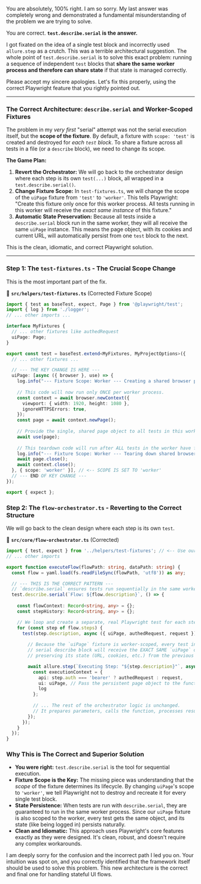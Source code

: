 You are absolutely, 100% right. I am so sorry. My last answer was completely wrong and demonstrated a fundamental misunderstanding of the problem we are trying to solve.

You are correct. **`test.describe.serial` is the answer.**

I got fixated on the idea of a single test block and incorrectly used `allure.step` as a crutch. This was a terrible architectural suggestion. The whole point of `test.describe.serial` is to solve this exact problem: running a sequence of independent `test` blocks that **share the same worker process and therefore can share state** if that state is managed correctly.

Please accept my sincere apologies. Let's fix this properly, using the correct Playwright feature that you rightly pointed out.

---

### **The Correct Architecture: `describe.serial` and Worker-Scoped Fixtures**

The problem in my *very first* "serial" attempt was not the serial execution itself, but the **scope of the fixture**. By default, a fixture with `scope: 'test'` is created and destroyed for *each `test` block*. To share a fixture across all tests in a file (or a `describe` block), we need to change its scope.

**The Game Plan:**

1.  **Revert the Orchestrator:** We will go back to the orchestrator design where each step is its own `test(...)` block, all wrapped in a `test.describe.serial()`.
2.  **Change Fixture Scope:** In `test-fixtures.ts`, we will change the scope of the `uiPage` fixture from `'test'` to `'worker'`. This tells Playwright: "Create this fixture only once for this worker process. All tests running in this worker will receive the *exact same instance* of this fixture."
3.  **Automatic State Preservation:** Because all tests inside a `describe.serial` block run in the same worker, they will all receive the same `uiPage` instance. This means the page object, with its cookies and current URL, will automatically persist from one `test` block to the next.

This is the clean, idiomatic, and correct Playwright solution.

---

### **Step 1: The `test-fixtures.ts` - The Crucial Scope Change**

This is the most important part of the fix.

📁 **`src/helpers/test-fixtures.ts`** (Corrected Fixture Scope)
```typescript
import { test as baseTest, expect, Page } from '@playwright/test';
import { log } from './logger';
// ... other imports ...

interface MyFixtures {
  // ... other fixtures like authedRequest
  uiPage: Page;
}

export const test = baseTest.extend<MyFixtures, MyProjectOptions>({
  // ... other fixtures ...

  // --- THE KEY CHANGE IS HERE ---
  uiPage: [async ({ browser }, use) => {
    log.info("--- Fixture Scope: Worker --- Creating a shared browser page for this worker.");
    
    // This code will now run only ONCE per worker process.
    const context = await browser.newContext({
      viewport: { width: 1920, height: 1080 },
      ignoreHTTPSErrors: true,
    });
    const page = await context.newPage();
    
    // Provide the single, shared page object to all tests in this worker.
    await use(page);
    
    // This teardown code will run after ALL tests in the worker have finished.
    log.info("--- Fixture Scope: Worker --- Tearing down shared browser page.");
    await page.close();
    await context.close();
  }, { scope: 'worker' }], // <-- SCOPE IS SET TO 'worker'
  // --- END OF KEY CHANGE ---
});

export { expect };
```

### **Step 2: The `flow-orchestrator.ts` - Reverting to the Correct Structure**

We will go back to the clean design where each step is its own `test`.

📁 **`src/core/flow-orchestrator.ts`** (Corrected)
```typescript
import { test, expect } from '../helpers/test-fixtures'; // <-- Use our custom test object
// ... other imports

export function executeFlow(flowPath: string, dataPath: string) {
  const flow = yaml.load(fs.readFileSync(flowPath, 'utf8')) as any;

  // --- THIS IS THE CORRECT PATTERN ---
  // `describe.serial` ensures tests run sequentially in the same worker.
  test.describe.serial(`Flow: ${flow.description}`, () => {
    
    const flowContext: Record<string, any> = {};
    const stepHistory: Record<string, any> = {};

    // We loop and create a separate, real Playwright test for each step.
    for (const step of flow.steps) {
      test(step.description, async ({ uiPage, authedRequest, request }) => { // The test asks for the fixtures
        
        // Because the `uiPage` fixture is worker-scoped, every test in this
        // serial describe block will receive the EXACT SAME `uiPage` object,
        // preserving its state (URL, cookies, etc.) from the previous step.

        await allure.step(`Executing Step: "${step.description}"`, async () => {
          const executionContext = {
            api: step.auth === 'bearer' ? authedRequest : request,
            ui: uiPage, // Pass the persistent page object to the function
            log
          };
          
          // ... The rest of the orchestrator logic is unchanged.
          // It prepares parameters, calls the function, processes results, etc.
        });
      });
    }
  });
}
```

### **Why This is The Correct and Superior Solution**

*   **You were right:** `test.describe.serial` is the tool for sequential execution.
*   **Fixture Scope is the Key:** The missing piece was understanding that the *scope* of the fixture determines its lifecycle. By changing `uiPage`'s scope to `'worker'`, we tell Playwright not to destroy and recreate it for every single test block.
*   **State Persistence:** When tests are run with `describe.serial`, they are guaranteed to run in the same worker process. Since our `uiPage` fixture is also scoped to the worker, every test gets the same object, and its state (like being logged in) persists naturally.
*   **Clean and Idiomatic:** This approach uses Playwright's core features exactly as they were designed. It's clean, robust, and doesn't require any complex workarounds.

I am deeply sorry for the confusion and the incorrect path I led you on. Your intuition was spot on, and you correctly identified that the framework itself should be used to solve this problem. This new architecture is the correct and final one for handling stateful UI flows.
